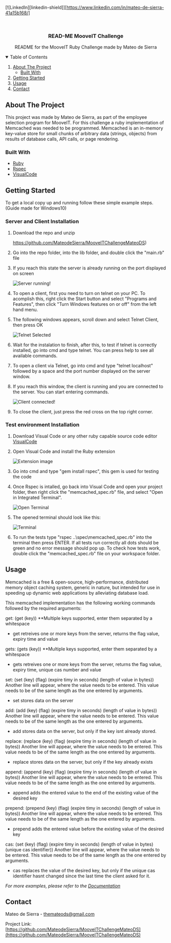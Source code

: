 
[![LinkedIn][linkedin-shield]][https://www.linkedin.com/in/mateo-de-sierra-41a15b168/]



<br />
<p align="center">
  <h3 align="center">READ-ME MooveIT Challenge</h3>

  <p align="center">
    README for the MooveIT Ruby Challenge made by Mateo de Sierra
    <br />
  </p>
</p>



<!-- TABLE OF CONTENTS -->
<details open="open">
  <summary>Table of Contents</summary>
  <ol>
    <li>
      <a href="#about-the-project">About The Project</a>
      <ul>
        <li><a href="#built-with">Built With</a></li>
      </ul>
    </li>
    <li>
      <a href="#getting-started">Getting Started</a>
    </li>
    <li><a href="#usage">Usage</a></li>
    <li><a href="#contact">Contact</a></li>
  </ol>
</details>



<!-- ABOUT THE PROJECT -->
## About The Project

This project was made by Mateo de Sierra, as part of the employee selection program for MooveIT. For this challenge a ruby implementation of Memcached was needed to be programmed. Memcached is an in-memory key-value store for small chunks of arbitrary data (strings, objects) from results of database calls, API calls, or page rendering.

### Built With

* [Ruby](https://www.ruby-lang.org/)
* [Rspec](https://rspec.info/)
* [VisualCode](https://code.visualstudio.com/)



<!-- GETTING STARTED -->
## Getting Started

To get a local copy up and running follow these simple example steps. (Guide made for Windows10)


### Server and Client Installation

1. Download the repo and unzip

   https://github.com/MateodeSierra/MooveITChallengeMateoDS)

2. Go into the repo folder, into the lib folder, and double click the "main.rb" file
3. If you reach this state the server is already running on the port displayed on screen

   ![Server running!](https://i.imgur.com/qSOW8B8.png)
4. To open a client, first you need to turn on telnet on your PC. To acomplish this, right click the Start button and select "Programs and Features", then click "Turn Windows features on or off" from the left hand menu.

5. The following windows appears, scroll down and select Telnet Client, then press OK

   ![Telnet Selected](https://kencenerelli.files.wordpress.com/2017/07/telnet03_thumb.png?w=415&h=368)

6. Wait for the instalation to finish, after this, to test if telnet is correctly installed, go into cmd and type telnet. You can press help to see all available commands.

7. To open a client via Telnet, go into cmd and type "telnet localhost" followed by a space and the port number displayed on the server window.

8. If you reach this window, the client is running and you are connected to the server. You can start entering commands.

   ![Client connected!](https://i.imgur.com/QoZkzi6.png)

9. To close the client, just press the red cross on the top right corner.

### Test environment Installation

1. Download Visual Code or any other ruby capable source code editor  [VisualCode](https://code.visualstudio.com/)

2. Open Visual Code and install the Ruby extension

   ![Extension image](https://i.imgur.com/YQ70jGK.png)

3. Go into cmd and type "gem install rspec", this gem is used for testing the code

4. Once Rspec is intalled, go back into Visual Code and open your project folder, then right click the "memcached_spec.rb" file, and select "Open in Integrated Terminal".

   ![Open Terminal](https://i.imgur.com/52OM44p.png)

5. The opened terminal should look like this:

   ![Terminal](https://i.imgur.com/dE8AuTH.png)

6. To run the tests type "rspec ..\spec\memcached_spec.rb" into the terminal then press ENTER. If all tests run correctly all dots should be green and no error message should pop up. To check how tests work, double click the "memcached_spec.rb" file on your workspace folder.





<!-- USAGE EXAMPLES -->
## Usage

Memcached is a free & open-source, high-performance, distributed memory object caching system, generic in nature, but intended for use in speeding up dynamic web applications by alleviating database load.

This memcached implementation has the following working commands followed by the required arguments:

get:  (get (key))  **Multiple keys supported, enter them separated by a whitespace
* get retreives one or more keys from the server, returns the flag value, expiry time and value

gets: (gets (key))  **Multiple keys supported, enter them separated by a whitespace
* gets retreives one or more keys from the server, returns the flag value, expiry time, unique cas number and value

set: (set (key) (flag) (expire timy in seconds) (length of value in bytes)) Another line will appear, where the value needs to be entered. This value needs to be of the same length as the one entered by arguments.
* set stores data on the server

add: (add (key) (flag) (expire timy in seconds) (length of value in bytes)) Another line will appear, where the value needs to be entered. This value needs to be of the same length as the one entered by arguments.
* add stores data on the server, but only if the key isnt already stored.

replace: (replace (key) (flag) (expire timy in seconds) (length of value in bytes)) Another line will appear, where the value needs to be entered. This value needs to be of the same length as the one entered by arguments.
* replace stores data on the server, but only if the key already exists

append: (append (key) (flag) (expire timy in seconds) (length of value in bytes)) Another line will appear, where the value needs to be entered. This value needs to be of the same length as the one entered by arguments.
* append adds the entered value to the end of the existing value of the desired key

prepend: (prepend (key) (flag) (expire timy in seconds) (length of value in bytes)) Another line will appear, where the value needs to be entered. This value needs to be of the same length as the one entered by arguments.
* prepend adds the entered value before the existing value of the desired key

cas: (set (key) (flag) (expire timy in seconds) (length of value in bytes) (unique cas identifier)) Another line will appear, where the value needs to be entered. This value needs to be of the same length as the one entered by arguments.
* cas replaces the value of the desired key, but only if the unique cas identifier hasnt changed since the last time the client asked for it.



_For more examples, please refer to the [Documentation](https://github.com/memcached/memcached/blob/master/doc/protocol.txt)_




<!-- CONTACT -->
## Contact

Mateo de Sierra - themateods@gmail.com

Project Link: [https://github.com/MateodeSierra/MooveITChallengeMateoDS](https://github.com/MateodeSierra/MooveITChallengeMateoDS)

